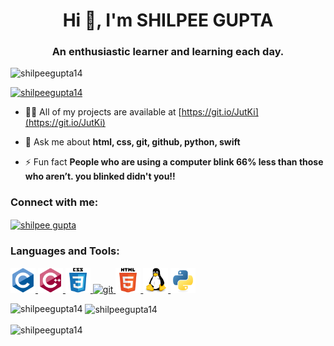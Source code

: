 <h1 align="center">Hi 👋, I'm SHILPEE GUPTA</h1>
<h3 align="center">An enthusiastic learner and learning each day.</h3>

<p align="left"> <img src="https://komarev.com/ghpvc/?username=shilpeegupta14&label=Profile%20views&color=0e75b6&style=flat" alt="shilpeegupta14" /> </p>

<p align="left"> <a href="https://github.com/ryo-ma/github-profile-trophy"><img src="https://github-profile-trophy.vercel.app/?username=shilpeegupta14" alt="shilpeegupta14" /></a> </p>


- 👨‍💻 All of my projects are available at [https://git.io/JutKi](https://git.io/JutKi)

- 💬 Ask me about **html, css, git, github, python, swift**

- ⚡ Fun fact **People who are using a computer blink 66% less than those who aren’t. you blinked didn't you!!**

<h3 align="left">Connect with me:</h3>
<p align="left">
<a href="https://linkedin.com/in/shilpee gupta" target="blank"><img align="center" src="https://cdn.jsdelivr.net/npm/simple-icons@3.0.1/icons/linkedin.svg" alt="shilpee gupta" height="30" width="40" /></a>
</p>

<h3 align="left">Languages and Tools:</h3>
<p align="left"> <a href="https://www.cprogramming.com/" target="_blank"> <img src="https://raw.githubusercontent.com/devicons/devicon/master/icons/c/c-original.svg" alt="c" width="40" height="40"/> </a> <a href="https://www.w3schools.com/cpp/" target="_blank"> <img src="https://raw.githubusercontent.com/devicons/devicon/master/icons/cplusplus/cplusplus-original.svg" alt="cplusplus" width="40" height="40"/> </a> <a href="https://www.w3schools.com/css/" target="_blank"> <img src="https://raw.githubusercontent.com/devicons/devicon/master/icons/css3/css3-original-wordmark.svg" alt="css3" width="40" height="40"/> </a> <a href="https://git-scm.com/" target="_blank"> <img src="https://www.vectorlogo.zone/logos/git-scm/git-scm-icon.svg" alt="git" width="40" height="40"/> </a> <a href="https://www.w3.org/html/" target="_blank"> <img src="https://raw.githubusercontent.com/devicons/devicon/master/icons/html5/html5-original-wordmark.svg" alt="html5" width="40" height="40"/> </a> <a href="https://www.linux.org/" target="_blank"> <img src="https://raw.githubusercontent.com/devicons/devicon/master/icons/linux/linux-original.svg" alt="linux" width="40" height="40"/> </a> <a href="https://www.python.org" target="_blank"> <img src="https://raw.githubusercontent.com/devicons/devicon/master/icons/python/python-original.svg" alt="python" width="40" height="40"/> </a> </p>

<p><img align="left" src="https://github-readme-stats.vercel.app/api/top-langs?username=shilpeegupta14&show_icons=true&locale=en&layout=compact" alt="shilpeegupta14" /></p>

<p>&nbsp;<img align="center" src="https://github-readme-stats.vercel.app/api?username=shilpeegupta14&show_icons=true&locale=en" alt="shilpeegupta14" /></p>

<p><img align="center" src="https://github-readme-streak-stats.herokuapp.com/?user=shilpeegupta14&" alt="shilpeegupta14" /></p>
